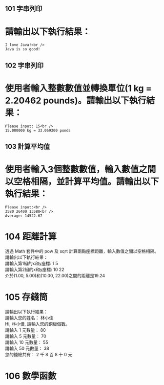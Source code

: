 ## 101 字串列印
# 請輸出以下執行結果：<br />
    I love Java!<br />
    Java is so good!

## 102 字串列印
# 使用者輸入整數數值並轉換單位(1 kg = 2.20462 pounds)。請輸出以下執行結果：<br />
    Please input: 15<br />
    15.000000 kg = 33.069300 ponds

## 103 計算平均值
# 使用者輸入3個整數數值，輸入數值之間以空格相隔，並計算平均值。請輸出以下執行結果：<br />
    Please input:<br />
    3580 26400 13588<br />
    Average: 14522.67

# 104 距離計算
透過 Math 套件中的 pow 及 sqrt 計算兩點座標距離，輸入數值之間以空格相隔。請輸出以下執行結果：<br />
    請輸入第1組的x和y座標: 1 5<br />
    請輸入第2組的x和y座標: 10 22<br />
    介於(1.00, 5.00)和(10.00, 22.00)之間的距離是19.24

# 105 存錢筒
請輸出以下執行結果：<br />
    請輸入您的姓名： 林小佳<br />
    Hi, 林小佳, 請輸入您的銅板個數。<br />
    請輸入 1 元數量： 80<br />
    請輸入 5 元數量： 70<br />
    請輸入 10 元數量： 55<br />
    請輸入 50 元數量： 38<br />
    您的錢總共有： 2 千 8 百 8 十 0 元

# 106 數學函數
